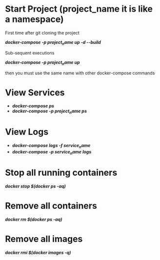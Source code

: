 
# Start Project (project_name it is like a namespace)

First time after git cloning the project

**_docker-compose -p $project_name$ up -d --build_**

Sub-sequent executions

**_docker-compose -p $project_name$ up_**

then you must use the same name with other docker-compose commands

# View Services

* **_docker-compose ps_**
* **_docker-compose -p $project_name$ ps_**

# View Logs

* **_docker-compose logs -f $service_name$_**
* **_docker-compose -p $service_name$ logs_**


# Stop all running containers

**_docker stop $(docker ps -aq)_**

# Remove all containers

**_docker rm $(docker ps -aq)_**

# Remove all images

**_docker rmi $(docker images -q)_**
